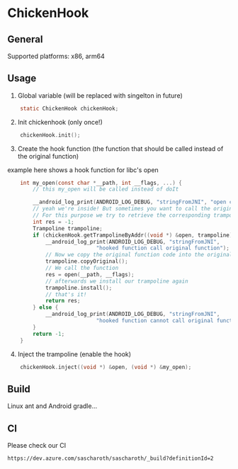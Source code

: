 # ChickenHook

## General

Supported platforms: x86, arm64

## Usage
1. Global variable (will be replaced with singelton in future)

```c
    static ChickenHook chickenHook;
```

2. Init chickenhook (only once!)

```c
    chickenHook.init();
```



3. Create the hook function (the function that should be called instead of the original function)

example here shows a hook function for libc's open

```c
    int my_open(const char *__path, int __flags, ...) {
        // this my_open will be called instead of doIt

        __android_log_print(ANDROID_LOG_DEBUG, "stringFromJNI", "open called [-] %s", __path);
        // yeah we're inside! But sometimes you want to call the original function also.
        // For this purpose we try to retrieve the corresponding trampoline.
        int res = -1;
        Trampoline trampoline;
        if (chickenHook.getTrampolineByAddr((void *) &open, trampoline)) {
            __android_log_print(ANDROID_LOG_DEBUG, "stringFromJNI",
                            "hooked function call original function");
            // Now we copy the original function code into the original function
            trampoline.copyOriginal();
            // We call the function
            res = open(__path, __flags);
            // afterwards we install our trampoline again
            trampoline.install();
            // that's it!
            return res;
        } else {
            __android_log_print(ANDROID_LOG_DEBUG, "stringFromJNI",
                            "hooked function cannot call original function");
        }
        return -1;
    }
```

4. Inject the trampoline  (enable the hook)

```c
    chickenHook.inject((void *) &open, (void *) &my_open);
```


## Build

Linux ant and Android gradle...

## CI
Please check our CI
```
https://dev.azure.com/sascharoth/sascharoth/_build?definitionId=2
```
